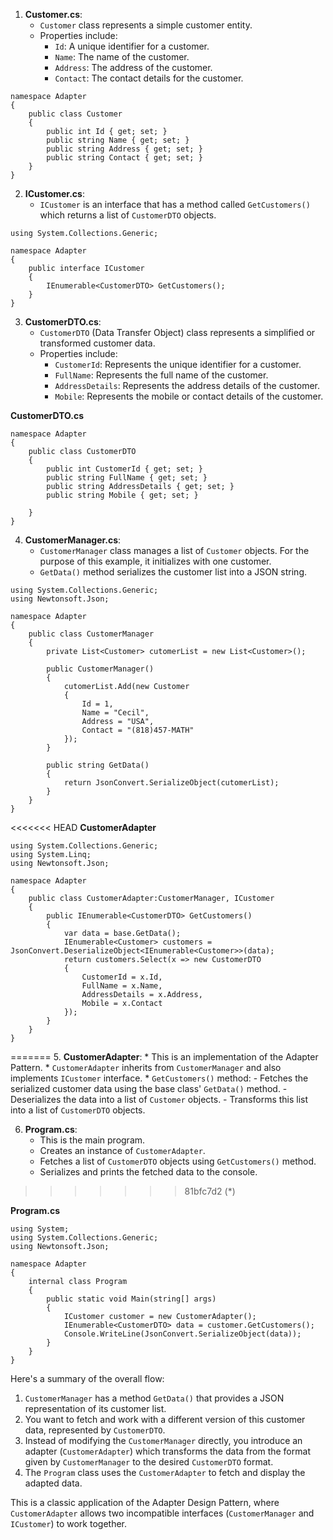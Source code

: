
1. **Customer.cs**:
    * `Customer` class represents a simple customer entity.
    * Properties include:
        - `Id`: A unique identifier for a customer.
        - `Name`: The name of the customer.
        - `Address`: The address of the customer.
        - `Contact`: The contact details for the customer.

```
namespace Adapter
{
    public class Customer
    {
        public int Id { get; set; }
        public string Name { get; set; }
        public string Address { get; set; }
        public string Contact { get; set; }
    }
}
```

2. **ICustomer.cs**:
    * `ICustomer` is an interface that has a method called `GetCustomers()` which returns a list of `CustomerDTO` objects.

```
using System.Collections.Generic;

namespace Adapter
{
    public interface ICustomer
    {
        IEnumerable<CustomerDTO> GetCustomers();
    }
} 
```

3. **CustomerDTO.cs**:
    * `CustomerDTO` (Data Transfer Object) class represents a simplified or transformed customer data.
    * Properties include:
        - `CustomerId`: Represents the unique identifier for a customer.
        - `FullName`: Represents the full name of the customer.
        - `AddressDetails`: Represents the address details of the customer.
        - `Mobile`: Represents the mobile or contact details of the customer.

**CustomerDTO.cs**

```
namespace Adapter
{
    public class CustomerDTO
    {
        public int CustomerId { get; set; }
        public string FullName { get; set; }
        public string AddressDetails { get; set; }
        public string Mobile { get; set; } 
        
    }
}
```

4. **CustomerManager.cs**:
    * `CustomerManager` class manages a list of `Customer` objects. For the purpose of this example, it initializes with one customer.
    * `GetData()` method serializes the customer list into a JSON string.

```
using System.Collections.Generic;
using Newtonsoft.Json;

namespace Adapter
{
    public class CustomerManager
    {
        private List<Customer> cutomerList = new List<Customer>();
        
        public CustomerManager()
        {
            cutomerList.Add(new Customer
            {
                Id = 1,
                Name = "Cecil",
                Address = "USA",
                Contact = "(818)457-MATH"
            });
        }
        
        public string GetData()
        {
            return JsonConvert.SerializeObject(cutomerList);
        }
    }
}
```

<<<<<<< HEAD
**CustomerAdapter**

```
using System.Collections.Generic;
using System.Linq;
using Newtonsoft.Json;

namespace Adapter
{
    public class CustomerAdapter:CustomerManager, ICustomer
    {
        public IEnumerable<CustomerDTO> GetCustomers()
        {
            var data = base.GetData();
            IEnumerable<Customer> customers = JsonConvert.DeserializeObject<IEnumerable<Customer>>(data);
            return customers.Select(x => new CustomerDTO
            {
                CustomerId = x.Id,
                FullName = x.Name,
                AddressDetails = x.Address,
                Mobile = x.Contact
            });
        }
    }
}
```
=======
5. **CustomerAdapter**:
    * This is an implementation of the Adapter Pattern. 
    * `CustomerAdapter` inherits from `CustomerManager` and also implements `ICustomer` interface.
    * `GetCustomers()` method:
        - Fetches the serialized customer data using the base class' `GetData()` method.
        - Deserializes the data into a list of `Customer` objects.
        - Transforms this list into a list of `CustomerDTO` objects.

6. **Program.cs**:
    * This is the main program.
    * Creates an instance of `CustomerAdapter`.
    * Fetches a list of `CustomerDTO` objects using `GetCustomers()` method.
    * Serializes and prints the fetched data to the console.


>>>>>>> 81bfc7d2 (*)

**Program.cs**

```
using System;
using System.Collections.Generic;
using Newtonsoft.Json;

namespace Adapter
{
    internal class Program
    {
        public static void Main(string[] args)
        {
            ICustomer customer = new CustomerAdapter();
            IEnumerable<CustomerDTO> data = customer.GetCustomers();
            Console.WriteLine(JsonConvert.SerializeObject(data));
        }
    }
}
```

Here's a summary of the overall flow:

1. `CustomerManager` has a method `GetData()` that provides a JSON representation of its customer list.
2. You want to fetch and work with a different version of this customer data, represented by `CustomerDTO`.
3. Instead of modifying the `CustomerManager` directly, you introduce an adapter (`CustomerAdapter`) which transforms the data from the format given by `CustomerManager` to the desired `CustomerDTO` format.
4. The `Program` class uses the `CustomerAdapter` to fetch and display the adapted data.

This is a classic application of the Adapter Design Pattern, where `CustomerAdapter` allows two incompatible interfaces (`CustomerManager` and `ICustomer`) to work together.























